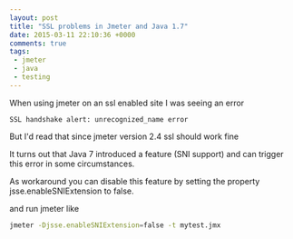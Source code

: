 ```yaml
---
layout: post
title: "SSL problems in Jmeter and Java 1.7"
date: 2015-03-11 22:10:36 +0000
comments: true
tags: 
 - jmeter
 - java
 - testing
---
```


When using jmeter on an ssl enabled site I was seeing an error

    SSL handshake alert: unrecognized_name error

But I'd read that since jmeter version 2.4 ssl should work fine 

It turns out that Java 7 introduced a feature (SNI support) and can trigger this error in some circumstances.

As workaround you can disable this feature by setting the property  jsse.enableSNIExtension to false.

and run jmeter like
    
    
```bash
jmeter -Djsse.enableSNIExtension=false -t mytest.jmx
```
